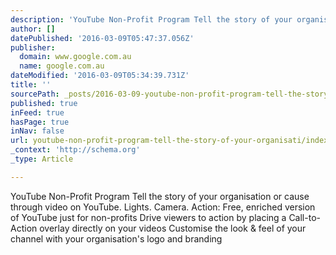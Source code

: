 ```yaml
---
description: 'YouTube Non-Profit Program Tell the story of your organisation or cause through video on YouTube.  Lights. Camera. Action:  Free, enriched version of YouTube ju'
author: []
datePublished: '2016-03-09T05:47:37.056Z'
publisher:
  domain: www.google.com.au
  name: google.com.au
dateModified: '2016-03-09T05:34:39.731Z'
title: ''
sourcePath: _posts/2016-03-09-youtube-non-profit-program-tell-the-story-of-your-organisati.md
published: true
inFeed: true
hasPage: true
inNav: false
url: youtube-non-profit-program-tell-the-story-of-your-organisati/index.html
_context: 'http://schema.org'
_type: Article

---
```

YouTube Non-Profit Program Tell the story of your organisation or cause through video on YouTube. Lights. Camera. Action: Free, enriched version of YouTube just for non-profits Drive viewers to action by placing a Call-to-Action overlay directly on your videos Customise the look & feel of your channel with your organisation's logo and branding